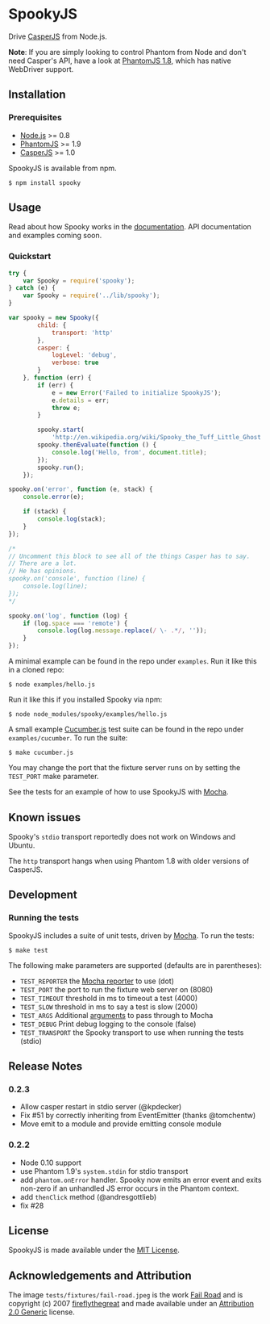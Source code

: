 # SpookyJS

Drive [CasperJS](http://casperjs.org/) from Node.js.

**Note**: If you are simply looking to control Phantom from Node and don't need
Casper's API, have a look at [PhantomJS
1.8](http://phantomjs.org/release-1.8.html), which has native WebDriver support.

## Installation

### Prerequisites

* [Node.js](http://nodejs.org) >= 0.8
* [PhantomJS](http://phantomjs.org/) >= 1.9
* [CasperJS](http://casperjs.org/) >= 1.0

SpookyJS is available from npm.

``` shell
$ npm install spooky
```

## Usage

Read about how Spooky works in the
[documentation](https://github.com/WaterfallEngineering/SpookyJS/wiki/Introduction).
API documentation and examples coming soon.

### Quickstart

``` javascript
try {
    var Spooky = require('spooky');
} catch (e) {
    var Spooky = require('../lib/spooky');
}

var spooky = new Spooky({
        child: {
            transport: 'http'
        },
        casper: {
            logLevel: 'debug',
            verbose: true
        }
    }, function (err) {
        if (err) {
            e = new Error('Failed to initialize SpookyJS');
            e.details = err;
            throw e;
        }

        spooky.start(
            'http://en.wikipedia.org/wiki/Spooky_the_Tuff_Little_Ghost');
        spooky.thenEvaluate(function () {
            console.log('Hello, from', document.title);
        });
        spooky.run();
    });

spooky.on('error', function (e, stack) {
    console.error(e);

    if (stack) {
        console.log(stack);
    }
});

/*
// Uncomment this block to see all of the things Casper has to say.
// There are a lot.
// He has opinions.
spooky.on('console', function (line) {
    console.log(line);
});
*/

spooky.on('log', function (log) {
    if (log.space === 'remote') {
        console.log(log.message.replace(/ \- .*/, ''));
    }
});
```

A minimal example can be found in the repo under `examples`. Run it like this in
a cloned repo:

``` shell
$ node examples/hello.js
```

Run it like this if you installed Spooky via npm:

``` shell
$ node node_modules/spooky/examples/hello.js
```

A small example [Cucumber.js](https://github.com/cucumber/cucumber-js/) test suite can be found in the repo under `examples/cucumber`. To run the suite:

``` shell
$ make cucumber.js
```

You may change the port that the fixture server runs on by setting the `TEST_PORT` make parameter.

See the tests for an example of how to use SpookyJS with [Mocha](http://visionmedia.github.com/mocha). 

## Known issues

Spooky's `stdio` transport reportedly does not work on Windows and Ubuntu.

The `http` transport hangs when using Phantom 1.8 with older versions of
CasperJS.

## Development

### Running the tests

SpookyJS includes a suite of unit tests, driven by [Mocha](http://visionmedia.github.com/mocha). To run the tests:

``` shell
$ make test
```

The following make parameters are supported (defaults are in parentheses):

* `TEST_REPORTER` the [Mocha reporter](http://visionmedia.github.com/mocha/#reporters) to use (dot)
* `TEST_PORT` the port to run the fixture web server on (8080)
* `TEST_TIMEOUT` threshold in ms to timeout a test (4000)
* `TEST_SLOW` threshold in ms to say a test is slow (2000)
* `TEST_ARGS` Additional [arguments](http://visionmedia.github.com/mocha/#usage) to pass through to Mocha
* `TEST_DEBUG` Print debug logging to the console (false)
* `TEST_TRANSPORT` the Spooky transport to use when running the tests (stdio)

## Release Notes

### 0.2.3

- Allow casper restart in stdio server (@kpdecker)
- Fix #51 by correctly inheriting from EventEmitter (thanks @tomchentw)
- Move emit to a module and provide emitting console module

### 0.2.2

- Node 0.10 support
- use Phantom 1.9's `system.stdin` for stdio transport
- add `phantom.onError` handler. Spooky now emits an error event and exits
  non-zero if an unhandled JS error occurs in the Phantom context.
- add `thenClick` method (@andresgottlieb)
- fix #28

## License

SpookyJS is made available under the [MIT License](http://opensource.org/licenses/mit-license.php).

## Acknowledgements and Attribution

The image `tests/fixtures/fail-road.jpeg` is the work [Fail
Road](http://www.flickr.com/photos/fireflythegreat/2845637227/) and is
copyright (c) 2007
[fireflythegreat](http://www.flickr.com/photos/fireflythegreat/) and made
available under an [Attribution 2.0
Generic](http://creativecommons.org/licenses/by/2.0/deed.en) license.
